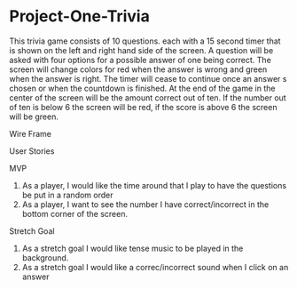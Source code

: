 # Project-One-Trivia

This trivia game consists of 10 questions. each with a 15 second timer that is shown on the left and right hand side of the screen. A question will be asked with four options for a possible answer of one being correct. The screen will change colors for red when the answer is wrong and green when the answer is right. The timer will cease to continue once an answer s chosen or when the countdown is finished. At the end of the game in the center of the screen will be the amount correct out of ten. If the number out of ten is below 6 the screen will be red, if the score is above 6 the screen will be green.

Wire Frame



User Stories

MVP

1. As a player, I would like the time around that I play to have the questions be put in a random order
2. As a player, I want to see the number I have correct/incorrect in the bottom corner of the screen.



Stretch Goal

1. As a stretch goal I would like tense music to be played in the background.
2. As a stretch goal I would like a correc/incorrect sound when I click on an answer
